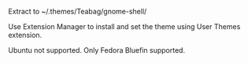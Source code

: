 Extract to ~/.themes/Teabag/gnome-shell/

Use Extension Manager to install and set the theme using User Themes extension.

Ubuntu not supported. Only Fedora Bluefin supported.
